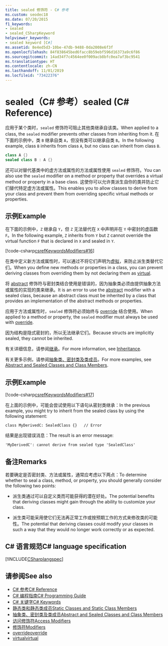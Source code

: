 ```yaml
---
title: sealed 修饰符 - C# 参考
ms.custom: seodec18
ms.date: 07/20/2015
f1_keywords:
- sealed
- sealed_CSharpKeyword
helpviewer_keywords:
- sealed keyword [C#]
ms.assetid: 8e4ed5d3-10be-47db-9488-0da2008e6f3f
ms.openlocfilehash: 84f838645bed6facc8b59ebf596d16373a9c6f86
ms.sourcegitcommit: 14ad34f7c4564ee0f009acb8bfc0ea7af3bc9541
ms.translationtype: HT
ms.contentlocale: zh-CN
ms.lasthandoff: 11/01/2019
ms.locfileid: "73422376"
---
```

# <a name="sealed-c-reference"></a><span data-ttu-id="21c4b-102">sealed（C# 参考）</span><span class="sxs-lookup"><span data-stu-id="21c4b-102">sealed (C# Reference)</span></span>

<span data-ttu-id="21c4b-103">应用于某个类时，`sealed` 修饰符可阻止其他类继承自该类。</span><span class="sxs-lookup"><span data-stu-id="21c4b-103">When applied to a class, the `sealed` modifier prevents other classes from inheriting from it.</span></span> <span data-ttu-id="21c4b-104">在下面的示例中，类 `B` 继承自类 `A`，但没有类可以继承自类 `B`。</span><span class="sxs-lookup"><span data-stu-id="21c4b-104">In the following example, class `B` inherits from class `A`, but no class can inherit from class `B`.</span></span>

```csharp
class A {}
sealed class B : A {}
```

<span data-ttu-id="21c4b-105">还可以对替代基类中的虚方法或属性的方法或属性使用 `sealed` 修饰符。</span><span class="sxs-lookup"><span data-stu-id="21c4b-105">You can also use the `sealed` modifier on a method or property that overrides a virtual method or property in a base class.</span></span> <span data-ttu-id="21c4b-106">这使你可以允许类派生自你的类并防止它们替代特定虚方法或属性。</span><span class="sxs-lookup"><span data-stu-id="21c4b-106">This enables you to allow classes to derive from your class and prevent them from overriding specific virtual methods or properties.</span></span>

## <a name="example"></a><span data-ttu-id="21c4b-107">示例</span><span class="sxs-lookup"><span data-stu-id="21c4b-107">Example</span></span>

<span data-ttu-id="21c4b-108">在下面的示例中，`Z` 继承自 `Y`，但 `Z` 无法替代在 `X` 中声明并在 `Y` 中密封的虚函数 `F`。</span><span class="sxs-lookup"><span data-stu-id="21c4b-108">In the following example, `Z` inherits from `Y` but `Z` cannot override the virtual function `F` that is declared in `X` and sealed in `Y`.</span></span>

[!code-csharp[csrefKeywordsModifiers#16](~/samples/snippets/csharp/VS_Snippets_VBCSharp/csrefKeywordsModifiers/CS/csrefKeywordsModifiers.cs#16)]

<span data-ttu-id="21c4b-109">在类中定义新方法或属性时，可以通过不将它们声明为[虚拟](virtual.md)，来防止派生类替代它们。</span><span class="sxs-lookup"><span data-stu-id="21c4b-109">When you define new methods or properties in a class, you can prevent deriving classes from overriding them by not declaring them as [virtual](virtual.md).</span></span>

<span data-ttu-id="21c4b-110">将 [abstract](abstract.md) 修饰符与密封类结合使用是错误的，因为抽象类必须由提供抽象方法或属性的实现的类来继承。</span><span class="sxs-lookup"><span data-stu-id="21c4b-110">It is an error to use the [abstract](abstract.md) modifier with a sealed class, because an abstract class must be inherited by a class that provides an implementation of the abstract methods or properties.</span></span>

<span data-ttu-id="21c4b-111">应用于方法或属性时，`sealed` 修饰符必须始终与 [override](override.md) 结合使用。</span><span class="sxs-lookup"><span data-stu-id="21c4b-111">When applied to a method or property, the `sealed` modifier must always be used with [override](override.md).</span></span>

<span data-ttu-id="21c4b-112">因为结构是隐式密封的，所以无法继承它们。</span><span class="sxs-lookup"><span data-stu-id="21c4b-112">Because structs are implicitly sealed, they cannot be inherited.</span></span>

<span data-ttu-id="21c4b-113">有关详细信息，请参阅[继承](../../programming-guide/classes-and-structs/inheritance.md)。</span><span class="sxs-lookup"><span data-stu-id="21c4b-113">For more information, see [Inheritance](../../programming-guide/classes-and-structs/inheritance.md).</span></span>

<span data-ttu-id="21c4b-114">有关更多示例，请参阅[抽象类、密封类及类成员](../../programming-guide/classes-and-structs/abstract-and-sealed-classes-and-class-members.md)。</span><span class="sxs-lookup"><span data-stu-id="21c4b-114">For more examples, see [Abstract and Sealed Classes and Class Members](../../programming-guide/classes-and-structs/abstract-and-sealed-classes-and-class-members.md).</span></span>

## <a name="example"></a><span data-ttu-id="21c4b-115">示例</span><span class="sxs-lookup"><span data-stu-id="21c4b-115">Example</span></span>

[!code-csharp[csrefKeywordsModifiers#17](~/samples/snippets/csharp/VS_Snippets_VBCSharp/csrefKeywordsModifiers/CS/csrefKeywordsModifiers.cs#17)]

<span data-ttu-id="21c4b-116">在上面的示例中，可能会尝试使用以下语句从密封类继承：</span><span class="sxs-lookup"><span data-stu-id="21c4b-116">In the previous example, you might try to inherit from the sealed class by using the following statement:</span></span>

`class MyDerivedC: SealedClass {}   // Error`

<span data-ttu-id="21c4b-117">结果是出现错误消息：</span><span class="sxs-lookup"><span data-stu-id="21c4b-117">The result is an error message:</span></span>

`'MyDerivedC': cannot derive from sealed type 'SealedClass'`

## <a name="remarks"></a><span data-ttu-id="21c4b-118">备注</span><span class="sxs-lookup"><span data-stu-id="21c4b-118">Remarks</span></span>

<span data-ttu-id="21c4b-119">若要确定是否密封类、方法或属性，通常应考虑以下两点：</span><span class="sxs-lookup"><span data-stu-id="21c4b-119">To determine whether to seal a class, method, or property, you should generally consider the following two points:</span></span>

- <span data-ttu-id="21c4b-120">派生类通过可以自定义类而可能获得的潜在好处。</span><span class="sxs-lookup"><span data-stu-id="21c4b-120">The potential benefits that deriving classes might gain through the ability to customize your class.</span></span>

- <span data-ttu-id="21c4b-121">派生类可能采用使它们无法再正常工作或按预期工作的方式来修改类的可能性。</span><span class="sxs-lookup"><span data-stu-id="21c4b-121">The potential that deriving classes could modify your classes in such a way that they would no longer work correctly or as expected.</span></span>

## <a name="c-language-specification"></a><span data-ttu-id="21c4b-122">C# 语言规范</span><span class="sxs-lookup"><span data-stu-id="21c4b-122">C# language specification</span></span>

[!INCLUDE[CSharplangspec](~/includes/csharplangspec-md.md)]

## <a name="see-also"></a><span data-ttu-id="21c4b-123">请参阅</span><span class="sxs-lookup"><span data-stu-id="21c4b-123">See also</span></span>

- [<span data-ttu-id="21c4b-124">C# 参考</span><span class="sxs-lookup"><span data-stu-id="21c4b-124">C# Reference</span></span>](../index.md)
- [<span data-ttu-id="21c4b-125">C# 编程指南</span><span class="sxs-lookup"><span data-stu-id="21c4b-125">C# Programming Guide</span></span>](../../programming-guide/index.md)
- [<span data-ttu-id="21c4b-126">C# 关键字</span><span class="sxs-lookup"><span data-stu-id="21c4b-126">C# Keywords</span></span>](index.md)
- [<span data-ttu-id="21c4b-127">静态类和静态类成员</span><span class="sxs-lookup"><span data-stu-id="21c4b-127">Static Classes and Static Class Members</span></span>](../../programming-guide/classes-and-structs/static-classes-and-static-class-members.md)
- [<span data-ttu-id="21c4b-128">抽象类、密封类及类成员</span><span class="sxs-lookup"><span data-stu-id="21c4b-128">Abstract and Sealed Classes and Class Members</span></span>](../../programming-guide/classes-and-structs/abstract-and-sealed-classes-and-class-members.md)
- [<span data-ttu-id="21c4b-129">访问修饰符</span><span class="sxs-lookup"><span data-stu-id="21c4b-129">Access Modifiers</span></span>](../../programming-guide/classes-and-structs/access-modifiers.md)
- [<span data-ttu-id="21c4b-130">修饰符</span><span class="sxs-lookup"><span data-stu-id="21c4b-130">Modifiers</span></span>](index.md)
- [<span data-ttu-id="21c4b-131">override</span><span class="sxs-lookup"><span data-stu-id="21c4b-131">override</span></span>](override.md)
- [<span data-ttu-id="21c4b-132">virtual</span><span class="sxs-lookup"><span data-stu-id="21c4b-132">virtual</span></span>](virtual.md)
